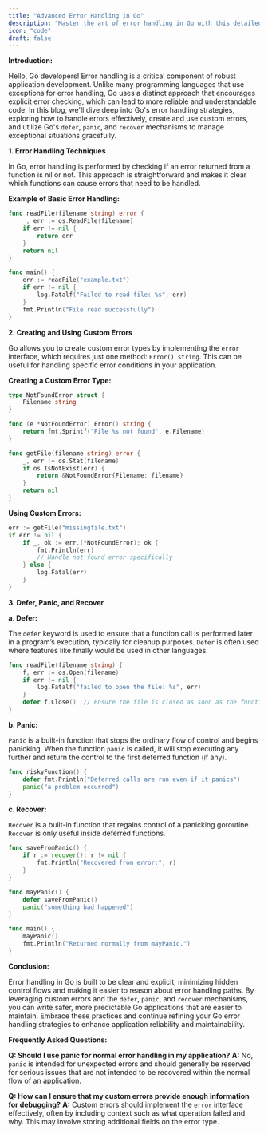 ```yaml
---
title: "Advanced Error Handling in Go"
description: "Master the art of error handling in Go with this detailed guide. Learn about error handling techniques, how to create and use custom errors, and how to effectively use defer, panic, and recover in your applications."
icon: "code"
draft: false
---
```

**Introduction:**

Hello, Go developers! Error handling is a critical component of robust application development. Unlike many programming languages that use exceptions for error handling, Go uses a distinct approach that encourages explicit error checking, which can lead to more reliable and understandable code. In this blog, we'll dive deep into Go's error handling strategies, exploring how to handle errors effectively, create and use custom errors, and utilize Go's `defer`, `panic`, and `recover` mechanisms to manage exceptional situations gracefully.

**1. Error Handling Techniques**

In Go, error handling is performed by checking if an error returned from a function is nil or not. This approach is straightforward and makes it clear which functions can cause errors that need to be handled.

**Example of Basic Error Handling:**

```go
func readFile(filename string) error {
    _, err := os.ReadFile(filename)
    if err != nil {
        return err
    }
    return nil
}

func main() {
    err := readFile("example.txt")
    if err != nil {
        log.Fatalf("Failed to read file: %s", err)
    }
    fmt.Println("File read successfully")
}
```

**2. Creating and Using Custom Errors**

Go allows you to create custom error types by implementing the `error` interface, which requires just one method: `Error() string`. This can be useful for handling specific error conditions in your application.

**Creating a Custom Error Type:**

```go
type NotFoundError struct {
    Filename string
}

func (e *NotFoundError) Error() string {
    return fmt.Sprintf("File %s not found", e.Filename)
}

func getFile(filename string) error {
    _, err := os.Stat(filename)
    if os.IsNotExist(err) {
        return &NotFoundError{Filename: filename}
    }
    return nil
}
```

**Using Custom Errors:**

```go
err := getFile("missingfile.txt")
if err != nil {
    if _, ok := err.(*NotFoundError); ok {
        fmt.Println(err)
        // Handle not found error specifically
    } else {
        log.Fatal(err)
    }
}
```

**3. Defer, Panic, and Recover**

**a. Defer:**

The `defer` keyword is used to ensure that a function call is performed later in a program’s execution, typically for cleanup purposes. `Defer` is often used where features like finally would be used in other languages.

```go
func readFile(filename string) {
    f, err := os.Open(filename)
    if err != nil {
        log.Fatalf("failed to open the file: %s", err)
    }
    defer f.Close()  // Ensure the file is closed as soon as the function completes
}
```

**b. Panic:**

`Panic` is a built-in function that stops the ordinary flow of control and begins panicking. When the function `panic` is called, it will stop executing any further and return the control to the first deferred function (if any).

```go
func riskyFunction() {
    defer fmt.Println("Deferred calls are run even if it panics")
    panic("a problem occurred")
}
```

**c. Recover:**

`Recover` is a built-in function that regains control of a panicking goroutine. `Recover` is only useful inside deferred functions.

```go
func saveFromPanic() {
    if r := recover(); r != nil {
        fmt.Println("Recovered from error:", r)
    }
}

func mayPanic() {
    defer saveFromPanic()
    panic("something bad happened")
}

func main() {
    mayPanic()
    fmt.Println("Returned normally from mayPanic.")
}
```

**Conclusion:**

Error handling in Go is built to be clear and explicit, minimizing hidden control flows and making it easier to reason about error handling paths. By leveraging custom errors and the `defer`, `panic`, and `recover` mechanisms, you can write safer, more predictable Go applications that are easier to maintain. Embrace these practices and continue refining your Go error handling strategies to enhance application reliability and maintainability.

**Frequently Asked Questions:**

**Q: Should I use panic for normal error handling in my application?**
**A:** No, `panic` is intended for unexpected errors and should generally be reserved for serious issues that are not intended to be recovered within the normal flow of an application.

**Q: How can I ensure that my custom errors provide enough information for debugging?**
**A:** Custom errors should implement the `error` interface effectively, often by including context such as what operation failed and why. This may involve storing additional fields on the error type.
